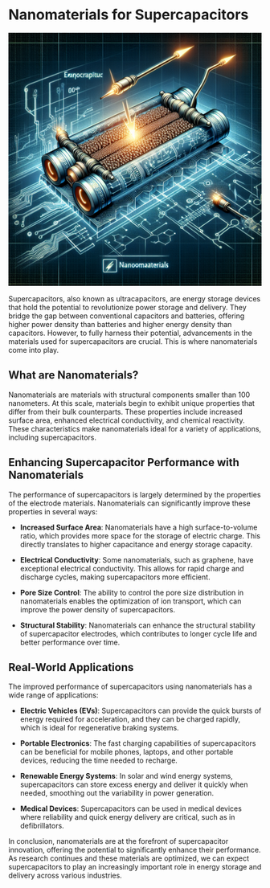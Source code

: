 # Nanomaterials for Supercapacitors

![Nanomaterials enhancing supercapacitor performance](https://raw.githubusercontent.com/Kanakjr/100-days-of-AI-Writing/main/images/Nanomaterials-for-Supercapacitors.png)

Supercapacitors, also known as ultracapacitors, are energy storage devices that hold the potential to revolutionize power storage and delivery. They bridge the gap between conventional capacitors and batteries, offering higher power density than batteries and higher energy density than capacitors. However, to fully harness their potential, advancements in the materials used for supercapacitors are crucial. This is where nanomaterials come into play.

## What are Nanomaterials?

Nanomaterials are materials with structural components smaller than 100 nanometers. At this scale, materials begin to exhibit unique properties that differ from their bulk counterparts. These properties include increased surface area, enhanced electrical conductivity, and chemical reactivity. These characteristics make nanomaterials ideal for a variety of applications, including supercapacitors.

## Enhancing Supercapacitor Performance with Nanomaterials

The performance of supercapacitors is largely determined by the properties of the electrode materials. Nanomaterials can significantly improve these properties in several ways:

- **Increased Surface Area**: Nanomaterials have a high surface-to-volume ratio, which provides more space for the storage of electric charge. This directly translates to higher capacitance and energy storage capacity.

- **Electrical Conductivity**: Some nanomaterials, such as graphene, have exceptional electrical conductivity. This allows for rapid charge and discharge cycles, making supercapacitors more efficient.

- **Pore Size Control**: The ability to control the pore size distribution in nanomaterials enables the optimization of ion transport, which can improve the power density of supercapacitors.

- **Structural Stability**: Nanomaterials can enhance the structural stability of supercapacitor electrodes, which contributes to longer cycle life and better performance over time.

## Real-World Applications

The improved performance of supercapacitors using nanomaterials has a wide range of applications:

- **Electric Vehicles (EVs)**: Supercapacitors can provide the quick bursts of energy required for acceleration, and they can be charged rapidly, which is ideal for regenerative braking systems.

- **Portable Electronics**: The fast charging capabilities of supercapacitors can be beneficial for mobile phones, laptops, and other portable devices, reducing the time needed to recharge.

- **Renewable Energy Systems**: In solar and wind energy systems, supercapacitors can store excess energy and deliver it quickly when needed, smoothing out the variability in power generation.

- **Medical Devices**: Supercapacitors can be used in medical devices where reliability and quick energy delivery are critical, such as in defibrillators.

In conclusion, nanomaterials are at the forefront of supercapacitor innovation, offering the potential to significantly enhance their performance. As research continues and these materials are optimized, we can expect supercapacitors to play an increasingly important role in energy storage and delivery across various industries.
